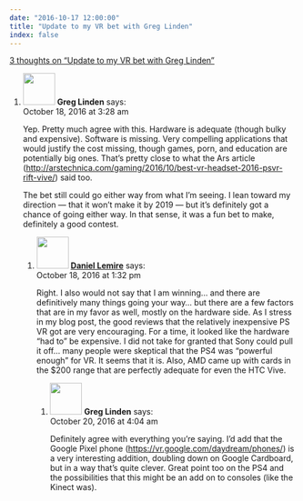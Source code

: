 ```yaml
---
date: "2016-10-17 12:00:00"
title: "Update to my VR bet with Greg Linden"
index: false
---
```


[3 thoughts on &ldquo;Update to my VR bet with Greg Linden&rdquo;](/lemire/blog/2016/10-17-update-to-my-vr-bet-with-greg-linden)

<ol class="comment-list">
<li id="comment-256168" class="comment even thread-even depth-1 parent">
<div class="comment-author vcard">
<img alt src="https://secure.gravatar.com/avatar/f9066aabfbe4756a4b22f401c7fcf5e8?s=56&#038;d=mm&#038;r=g" srcset="https://secure.gravatar.com/avatar/f9066aabfbe4756a4b22f401c7fcf5e8?s=112&#038;d=mm&#038;r=g 2x" class="avatar avatar-56 photo" height="56" width="56" decoding="async" /> <b class="fn">Greg Linden</b> <span class="says">says:</span> </div>
<div class="comment-metadata"><time datetime="2016-10-18T03:28:17+00:00">October 18, 2016 at 3:28 am</time></a> </div>
<div class="comment-content">
<p>Yep. Pretty much agree with this. Hardware is adequate (though bulky and expensive). Software is missing. Very compelling applications that would justify the cost missing, though games, porn, and education are potentially big ones. That&rsquo;s pretty close to what the Ars article (<a href="http://arstechnica.com/gaming/2016/10/best-vr-headset-2016-psvr-rift-vive/" rel="nofollow ugc">http://arstechnica.com/gaming/2016/10/best-vr-headset-2016-psvr-rift-vive/</a>) said too.</p>
<p>The bet still could go either way from what I&rsquo;m seeing. I lean toward my direction &#8212; that it won&rsquo;t make it by 2019 &#8212; but it&rsquo;s definitely got a chance of going either way. In that sense, it was a fun bet to make, definitely a good contest.</p>
</div>
<ol class="children">
<li id="comment-256199" class="comment byuser comment-author-lemire bypostauthor odd alt depth-2 parent">
<div class="comment-author vcard">
<img alt src="https://secure.gravatar.com/avatar/2ca999bef9535950f5b84281a4dab006?s=56&#038;d=mm&#038;r=g" srcset="https://secure.gravatar.com/avatar/2ca999bef9535950f5b84281a4dab006?s=112&#038;d=mm&#038;r=g 2x" class="avatar avatar-56 photo" height="56" width="56" decoding="async" /> <b class="fn"><a href="https://lemire.me/en/" class="url" rel="ugc">Daniel Lemire</a></b> <span class="says">says:</span> </div>
<div class="comment-metadata"><time datetime="2016-10-18T13:32:39+00:00">October 18, 2016 at 1:32 pm</time></a> </div>
<div class="comment-content">
<p>Right. I also would not say that I am winning&#8230; and there are definitively many things going your way&#8230; but there are a few factors that are in my favor as well, mostly on the hardware side. As I stress in my blog post, the good reviews that the relatively inexpensive PS VR got are very encouraging. For a time, it looked like the hardware &ldquo;had to&rdquo; be expensive. I did not take for granted that Sony could pull it off&#8230; many people were skeptical that the PS4 was &ldquo;powerful enough&rdquo; for VR. It seems that it is. Also, AMD came up with cards in the $200 range that are perfectly adequate for even the HTC Vive.</p>
</div>
<ol class="children">
<li id="comment-256384" class="comment even depth-3">
<div class="comment-author vcard">
<img alt src="https://secure.gravatar.com/avatar/f9066aabfbe4756a4b22f401c7fcf5e8?s=56&#038;d=mm&#038;r=g" srcset="https://secure.gravatar.com/avatar/f9066aabfbe4756a4b22f401c7fcf5e8?s=112&#038;d=mm&#038;r=g 2x" class="avatar avatar-56 photo" height="56" width="56" loading="lazy" decoding="async" /> <b class="fn">Greg Linden</b> <span class="says">says:</span> </div>
<div class="comment-metadata"><time datetime="2016-10-20T04:04:07+00:00">October 20, 2016 at 4:04 am</time></a> </div>
<div class="comment-content">
<p>Definitely agree with everything you&rsquo;re saying. I&rsquo;d add that the Google Pixel phone (<a href="https://vr.google.com/daydream/phones/" rel="nofollow ugc">https://vr.google.com/daydream/phones/</a>) is a very interesting addition, doubling down on Google Cardboard, but in a way that&rsquo;s quite clever. Great point too on the PS4 and the possibilities that this might be an add on to consoles (like the Kinect was).</p>
</div>
</li>
</ol>
</li>
</ol>
</li>
</ol>
